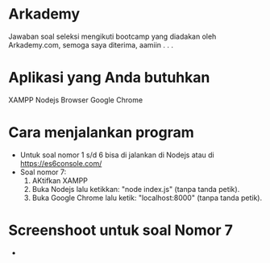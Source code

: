 # Arkademy
Jawaban soal seleksi mengikuti bootcamp yang diadakan oleh Arkademy.com, semoga saya diterima, aamiin . . .

# Aplikasi yang Anda butuhkan
XAMPP
Nodejs
Browser Google Chrome

# Cara menjalankan program
- Untuk soal nomor 1 s/d 6 bisa di jalankan di Nodejs atau di https://es6console.com/
- Soal nomor 7:
  1. AKtifkan XAMPP
  2. Buka Nodejs lalu ketikkan: "node index.js" (tanpa tanda petik).
  3. Buka Google Chrome lalu ketik: "localhost:8000" (tanpa tanda petik).
  
# Screenshoot untuk soal Nomor 7
- 
